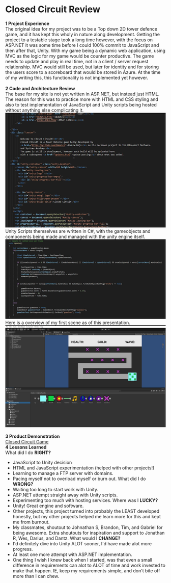 # Closed Circuit Review
**1 Project Experience**<br>
The original idea for my project was to be a Top down 2D tower defence game, and it has kept this wholy in nature along development. Getting the project to a testable stage took a long time however, with the focus on ASP.NET it was some time before I could 100% commit to JavaScript and then after that, Unity. With my game being a dynamic web application, using MVC as the logic for my game would be counter productive. The game needs to update and play in real time, not in a client / server request relationship. MVC would still be used, but later for identity and for storing the users score to a scoreboard that would be stored in Azure. At the time of my writing this, this functionality is not implemented yet however. <br>
<br>
**2 Code and Architecture Review** <br>
The base for my site is not yet written in ASP.NET, but instead just HTML. The reason for this was to practice more with HTML and CSS styling and also to test implementation of JavaScript and Unity scripts being hosted without anything else complicating it.
![Code1](Code1.jpeg)<br>
Unity Scripts themselves are written in C#, with the gameobjects and components being made and managed with the unity engine itself.
![Code2](Code2.jpeg)<br>
Here is a overview of my first scene as of this presentation.
![Code3](Code3.jpg)<br>
<br>
**3 Product Demonstration**<br>
[Closed Circuit Game](https://closedcircuitgame.net/Index.html)<br>
**4 Lessons Learned**<br>
What did I do **RIGHT?**
- JavaScript to Unity decision
- HTML and JavaScript experimentation (helped with other projects!)
- Learning to manage a FTP server with domains.
- Pacing myself not to overload myself or burn out.
What did I do **WRONG?**
- Waiting too long to start work with Unity.
- ASP.NET attempt straight away with Unity scripts.
- Experimenting too much with hosting services.
Where was I **LUCKY?**
- Unity! Great engine and software.
- Other projects, this project turned into probably the LEAST developed honestly, but my other projects helped me learn more for this and kept me from burnout.
- My classmates, shoutout to Johnathan S, Brandon, Tim, and Gabriel for being awesome. Extra shoutouts for inspiration and support to Jonathan R, Wes, Darius, and Dantz.
What would I **CHANGE?**
- I'd definitely dive into Unity ALOT sooner, I'd have made alot more progress.
- At least one more attempt with ASP.NET implementation.
- One thing I wish I knew back when I started, was that even a small difference in requirements can alot to ALOT of time and work invested to make that happen. IE, keep my requirements simple, and don't bite off more than I can chew.


